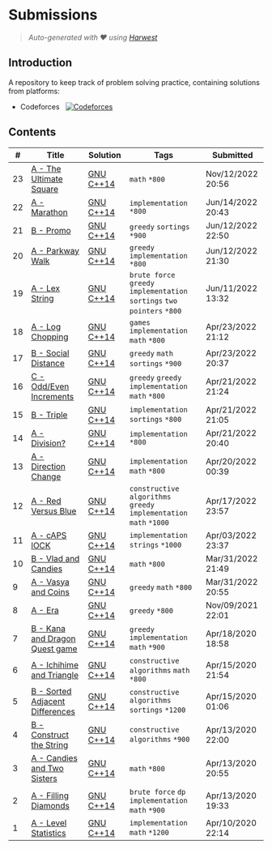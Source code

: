 Submissions
======================
> *Auto-generated with ❤ using [Harwest](https://github.com/nileshsah/harwest-tool)*

## Introduction

A repository to keep track of problem solving practice, containing solutions from platforms:
* Codeforces &nbsp; [![Codeforces](https://run.kaist.ac.kr/badges/codeforces/IstyFatinFaiaz.svg)](https://codeforces.com/profile/IstyFatinFaiaz)


## Contents

| # | Title | Solution | Tags | Submitted |
|---| ----- | -------- | ---- | --------- |
23 | [A - The Ultimate Square](https://codeforces.com/contest/1748/problem/A) | [GNU C++14](./codeforces/1748/A.cpp) | `math` `*800` | Nov/12/2022 20:56 | 
22 | [A - Marathon](https://codeforces.com/contest/1692/problem/A) | [GNU C++14](./codeforces/1692/A.cpp) | `implementation` `*800` | Jun/14/2022 20:43 | 
21 | [B - Promo](https://codeforces.com/contest/1697/problem/B) | [GNU C++14](./codeforces/1697/B.cpp) | `greedy` `sortings` `*900` | Jun/12/2022 22:50 | 
20 | [A - Parkway Walk](https://codeforces.com/contest/1697/problem/A) | [GNU C++14](./codeforces/1697/A.cpp) | `greedy` `implementation` `*800` | Jun/12/2022 21:30 | 
19 | [A - Lex String](https://codeforces.com/contest/1689/problem/A) | [GNU C++14](./codeforces/1689/A.cpp) | `brute force` `greedy` `implementation` `sortings` `two pointers` `*800` | Jun/11/2022 13:32 | 
18 | [A - Log Chopping](https://codeforces.com/contest/1672/problem/A) | [GNU C++14](./codeforces/1672/A.cpp) | `games` `implementation` `math` `*800` | Apr/23/2022 21:12 | 
17 | [B - Social Distance](https://codeforces.com/contest/1668/problem/B) | [GNU C++14](./codeforces/1668/B.cpp) | `greedy` `math` `sortings` `*900` | Apr/23/2022 20:37 | 
16 | [C - Odd/Even Increments](https://codeforces.com/contest/1669/problem/C) | [GNU C++14](./codeforces/1669/C.cpp) | `greedy` `greedy` `implementation` `math` `*800` | Apr/21/2022 21:24 | 
15 | [B - Triple](https://codeforces.com/contest/1669/problem/B) | [GNU C++14](./codeforces/1669/B.cpp) | `implementation` `sortings` `*800` | Apr/21/2022 21:05 | 
14 | [A - Division?](https://codeforces.com/contest/1669/problem/A) | [GNU C++14](./codeforces/1669/A.cpp) | `implementation` `*800` | Apr/21/2022 20:40 | 
13 | [A - Direction Change](https://codeforces.com/contest/1668/problem/A) | [GNU C++14](./codeforces/1668/A.cpp) | `implementation` `math` `*800` | Apr/20/2022 00:39 | 
12 | [A - Red Versus Blue](https://codeforces.com/contest/1659/problem/A) | [GNU C++14](./codeforces/1659/A.cpp) | `constructive algorithms` `greedy` `implementation` `math` `*1000` | Apr/17/2022 23:57 | 
11 | [A - cAPS lOCK](https://codeforces.com/contest/131/problem/A) | [GNU C++14](./codeforces/131/A.cpp) | `implementation` `strings` `*1000` | Apr/03/2022 23:37 | 
10 | [B - Vlad and Candies](https://codeforces.com/contest/1660/problem/B) | [GNU C++14](./codeforces/1660/B.cpp) | `math` `*800` | Mar/31/2022 21:49 | 
9 | [A - Vasya and Coins](https://codeforces.com/contest/1660/problem/A) | [GNU C++14](./codeforces/1660/A.cpp) | `greedy` `math` `*800` | Mar/31/2022 20:55 | 
8 | [A - Era](https://codeforces.com/contest/1604/problem/A) | [GNU C++14](./codeforces/1604/A.cpp) | `greedy` `*800` | Nov/09/2021 22:01 | 
7 | [B - Kana and Dragon Quest game](https://codeforces.com/contest/1337/problem/B) | [GNU C++14](./codeforces/1337/B.cpp) | `greedy` `implementation` `math` `*900` | Apr/18/2020 18:58 | 
6 | [A - Ichihime and Triangle](https://codeforces.com/contest/1337/problem/A) | [GNU C++14](./codeforces/1337/A.cpp) | `constructive algorithms` `math` `*800` | Apr/15/2020 21:54 | 
5 | [B - Sorted Adjacent Differences](https://codeforces.com/contest/1339/problem/B) | [GNU C++14](./codeforces/1339/B.cpp) | `constructive algorithms` `sortings` `*1200` | Apr/15/2020 01:06 | 
4 | [B - Construct the String](https://codeforces.com/contest/1335/problem/B) | [GNU C++14](./codeforces/1335/B.cpp) | `constructive algorithms` `*900` | Apr/13/2020 22:00 | 
3 | [A - Candies and Two Sisters](https://codeforces.com/contest/1335/problem/A) | [GNU C++14](./codeforces/1335/A.cpp) | `math` `*800` | Apr/13/2020 20:55 | 
2 | [A - Filling Diamonds](https://codeforces.com/contest/1339/problem/A) | [GNU C++14](./codeforces/1339/A.cpp) | `brute force` `dp` `implementation` `math` `*900` | Apr/13/2020 19:33 | 
1 | [A - Level Statistics](https://codeforces.com/contest/1334/problem/A) | [GNU C++14](./codeforces/1334/A.cpp) | `implementation` `math` `*1200` | Apr/10/2020 22:14 | 